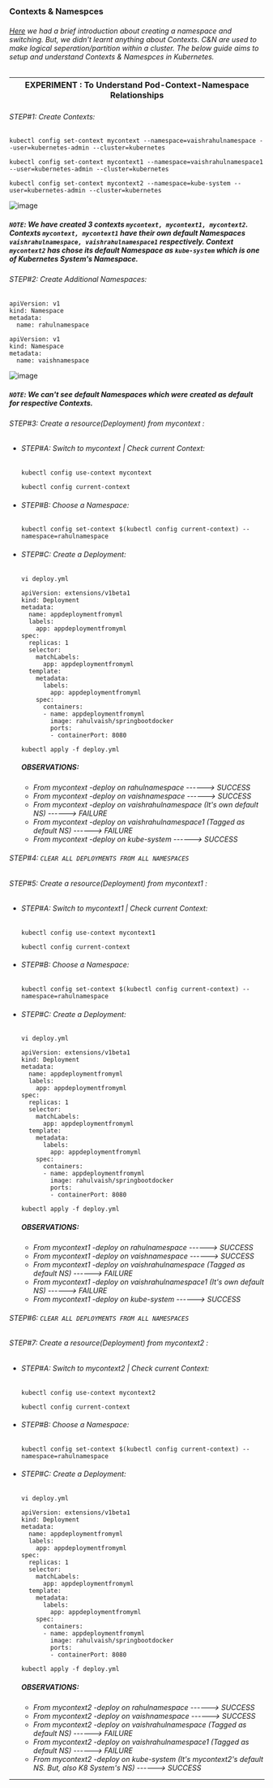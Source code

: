 ### Contexts & Namespces
###### [Here](https://github.com/rahulvaish/ReferenceDocuments/blob/master/UnderstandingKubernetes/%5B05%5D%20Commands-ApplicationDeployment%5BNodes%20and%20Pods%5D.MD) we had a brief introduction about creating a namespace and switching. But, we didn't learnt anything about Contexts. C&N are used to make logical seperation/partition within a cluster. The below guide aims to setup and understand Contexts & Namespces in Kubernetes.


| EXPERIMENT : To Understand Pod-Context-Namespace Relationships |
|---|
###### *STEP#1: Create Contexts:*
```
kubectl config set-context mycontext --namespace=vaishrahulnamespace --user=kubernetes-admin --cluster=kubernetes
```
```
kubectl config set-context mycontext1 --namespace=vaishrahulnamespace1 --user=kubernetes-admin --cluster=kubernetes
```
```
kubectl config set-context mycontext2 --namespace=kube-system --user=kubernetes-admin --cluster=kubernetes
```
![image](https://user-images.githubusercontent.com/45539698/68540420-e4c16700-03b7-11ea-8827-728de9791603.png)
##### *```NOTE```: We have created 3 contexts ```mycontext, mycontext1, mycontext2```. Contexts ```mycontext, mycontext1``` have their own default Namespaces ```vaishrahulnamespace, vaishrahulnamespace1``` respectively. Context ```mycontext2``` has chose its default Namespace as ```kube-system``` which is one of Kubernetes System's Namespace.*
###### *STEP#2: Create Additional Namespaces:*
```
apiVersion: v1
kind: Namespace
metadata:
  name: rahulnamespace

```
```
apiVersion: v1
kind: Namespace
metadata:
  name: vaishnamespace
```
![image](https://user-images.githubusercontent.com/45539698/68539048-b5a0fa80-03a3-11ea-8951-ddf725ef9e70.png)
##### *```NOTE```: We can't see default Namespaces which were created as default for respective Contexts.*
###### *STEP#3: Create a resource(Deployment) from mycontext :*
  - ###### *STEP#A: Switch to mycontext | Check current Context:*
    ```
    kubectl config use-context mycontext
    ```
    ```
    kubectl config current-context
    ```
  - ###### *STEP#B: Choose a Namespace:*
    ```
    kubectl config set-context $(kubectl config current-context) --namespace=rahulnamespace
    ```
  - ###### *STEP#C: Create a Deployment:*
    ```
    vi deploy.yml
    ```
    ```
    apiVersion: extensions/v1beta1
    kind: Deployment
    metadata:
      name: appdeploymentfromyml
      labels:
        app: appdeploymentfromyml
    spec:
      replicas: 1
      selector:
        matchLabels:
          app: appdeploymentfromyml
      template:
        metadata:
          labels:
            app: appdeploymentfromyml
        spec:
          containers:
          - name: appdeploymentfromyml
            image: rahulvaish/springbootdocker
            ports:
            - containerPort: 8080
      ```
      ```
      kubectl apply -f deploy.yml
      ``` 
      ##### *OBSERVATIONS:*
      - *From mycontext -deploy on rahulnamespace ------> SUCCESS*
      - *From mycontext -deploy on vaishnamespace ------> SUCCESS*
      - *From mycontext -deploy on vaishrahulnamespace (It's own default NS) ------> FAILURE*
      - *From mycontext -deploy on vaishrahulnamespace1 (Tagged as default NS) ------> FAILURE*
      - *From mycontext -deploy on kube-system ------> SUCCESS*

###### *STEP#4: ```CLEAR ALL DEPLOYMENTS FROM ALL NAMESPACES```*

###### *STEP#5: Create a resource(Deployment) from mycontext1 :*
  - ###### *STEP#A: Switch to mycontext1 | Check current Context:*
    ```
    kubectl config use-context mycontext1
    ```
    ```
    kubectl config current-context
    ```
  - ###### *STEP#B: Choose a Namespace:*
    ```
    kubectl config set-context $(kubectl config current-context) --namespace=rahulnamespace
    ```
  - ###### *STEP#C: Create a Deployment:*
    ```
    vi deploy.yml
    ```
    ```
    apiVersion: extensions/v1beta1
    kind: Deployment
    metadata:
      name: appdeploymentfromyml
      labels:
        app: appdeploymentfromyml
    spec:
      replicas: 1
      selector:
        matchLabels:
          app: appdeploymentfromyml
      template:
        metadata:
          labels:
            app: appdeploymentfromyml
        spec:
          containers:
          - name: appdeploymentfromyml
            image: rahulvaish/springbootdocker
            ports:
            - containerPort: 8080
      ```
      ```
      kubectl apply -f deploy.yml
      ```
      ##### *OBSERVATIONS:*
      - *From mycontext1 -deploy on rahulnamespace ------> SUCCESS*
      - *From mycontext1 -deploy on vaishnamespace ------> SUCCESS*
      - *From mycontext1 -deploy on vaishrahulnamespace (Tagged as default NS) ------> FAILURE*
      - *From mycontext1 -deploy on vaishrahulnamespace1 (It's own default NS) ------> FAILURE*
      - *From mycontext1 -deploy on kube-system ------> SUCCESS*

###### *STEP#6: ```CLEAR ALL DEPLOYMENTS FROM ALL NAMESPACES```*  

###### *STEP#7: Create a resource(Deployment) from mycontext2 :*
  - ###### *STEP#A: Switch to mycontext2 | Check current Context:*
    ```
    kubectl config use-context mycontext2
    ```
    ```
    kubectl config current-context
    ```
  - ###### *STEP#B: Choose a Namespace:*
    ```
    kubectl config set-context $(kubectl config current-context) --namespace=rahulnamespace
    ```
  - ###### *STEP#C: Create a Deployment:*
    ```
    vi deploy.yml
    ```
    ```
    apiVersion: extensions/v1beta1
    kind: Deployment
    metadata:
      name: appdeploymentfromyml
      labels:
        app: appdeploymentfromyml
    spec:
      replicas: 1
      selector:
        matchLabels:
          app: appdeploymentfromyml
      template:
        metadata:
          labels:
            app: appdeploymentfromyml
        spec:
          containers:
          - name: appdeploymentfromyml
            image: rahulvaish/springbootdocker
            ports:
            - containerPort: 8080
      ```
      ```
      kubectl apply -f deploy.yml
      ```
      ##### *OBSERVATIONS:*
      - *From mycontext2 -deploy on rahulnamespace ------> SUCCESS*
      - *From mycontext2 -deploy on vaishnamespace ------> SUCCESS*
      - *From mycontext2 -deploy on vaishrahulnamespace (Tagged as default NS) ------> FAILURE*
      - *From mycontext2 -deploy on vaishrahulnamespace1 (Tagged as default NS) ------> FAILURE*
      - *From mycontext2 -deploy on kube-system (It's mycontext2's default NS. But, also K8 System's NS) ------> SUCCESS*

<hr>



